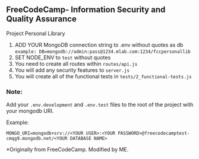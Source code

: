 ## **FreeCodeCamp**- Information Security and Quality Assurance

Project Personal Library

1. ADD YOUR MongoDB connection string to .env without quotes as db
   `example: DB=mongodb://admin:pass@1234.mlab.com:1234/fccpersonallib`
2. SET NODE_ENV to `test` without quotes
3. You need to create all routes within `routes/api.js`
4. You will add any security features to `server.js`
5. You will create all of the functional tests in `tests/2_functional-tests.js`

### Note:

Add your `.env.development` and `.env.test` files to the root of the project with your mongodb URI.

Example:

```batch
MONGO_URI=mongodb+srv://<YOUR USER>:<YOUR PASSWORD>@freecodecamptest-cmqg9.mongodb.net/<YOUR DATABASE NAME>
```

\*Originally from FreeCodeCamp. Modified by ME.

